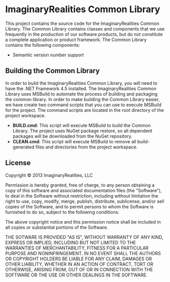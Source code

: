 ImaginaryRealities Common Library
=================================
This project contains the source code for the ImaginaryRealities Common Library. The Common Library contains classes and components that we use frequently in the production of our software products, but do not constitute a complete application or product framework. The Common Library contains the following components:

* Semantic version number support

Building the Common Library
---------------------------
In order to build the ImaginaryRealities Common Library, you will need to have the .NET Framework 4.5 installed. The ImaginaryRealities Common Library uses MSBuild to automate the process of building and packaging the common library. In order to make building the Common Library easier, we have create two command scripts that you can use to execute MSBuild for the project. The command scripts are located in the root directory of the project workspace.

* **BUILD.cmd**: This script will execute MSBuild to build the Common Library. The project uses NuGet package restore, so all dependent packages will be downloaded from the NuGet repository.
* **CLEAN.cmd**: This script will execute MSBuild to remove all build-generated files and directories from the project workspace.

License
-------
Copyright &copy; 2013 ImaginaryRealities, LLC

Permission is hereby granted, free of charge, to any person obtaining a copy of this software and associated documentation files (the "Software"), to deal in the Software without restriction, including without limitation the right to use, copy, modify, merge, publish, distribute, sublicense, and/or sell copies of the Software, and to permit persons to whom the Software is furnished to do so, subject to the following conditions:

The above copyright notice and this permission notice shall be included in all copies or substantial portions of the Software.

THE SOTWARE IS PROVIDED "AS IS", WITHOUT WARRANTY OF ANY KIND, EXPRESS OR IMPLIED, INCLUDING BUT NOT LIMITED TO THE WARRANTIES OF MERCHANTABILITY, FITNESS FOR A PARTICULAR PURPOSE AND NONINFRINGEMENT. IN NO EVENT SHALL THE AUTHORS OR COPYRIGHT HOLDERS BE LIABLE FOR ANY CLAIM, DAMAGES OR OTHER LIABILITY, WHETHER IN AN ACTION OF CONTRACT, TORT OR OTHERWISE, ARISING FROM, OUT OF OR IN CONNECTION WITH THE SOFTWARE OR THE USE OR OTHER DEALINGS IN THE SOFTWARE.